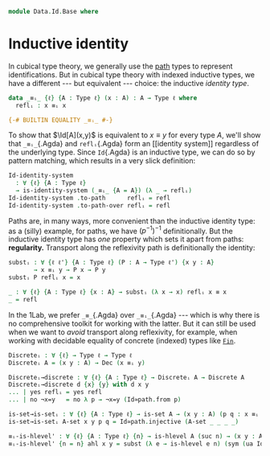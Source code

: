 <!--
```agda
{-# OPTIONS -WUnsupportedIndexedMatch #-}
open import 1Lab.Path.IdentitySystem.Interface
open import 1Lab.Path.IdentitySystem
open import 1Lab.HLevel.Retracts
open import 1Lab.Type.Sigma
open import 1Lab.Univalence
open import 1Lab.Rewrite
open import 1Lab.HLevel
open import 1Lab.Equiv
open import 1Lab.Path
open import 1Lab.Type

open import Data.Maybe.Base
open import Data.Dec.Base
open import Data.Nat.Base
```
-->

```agda
module Data.Id.Base where
```

# Inductive identity

In cubical type theory, we generally use the [path] types to represent
identifications. But in cubical type theory with indexed inductive
types, we have a different --- but equivalent --- choice: the inductive
_identity type_.

[path]: 1Lab.Path.html

```agda
data _≡ᵢ_ {ℓ} {A : Type ℓ} (x : A) : A → Type ℓ where
  reflᵢ : x ≡ᵢ x

{-# BUILTIN EQUALITY _≡ᵢ_ #-}
```

To show that $\Id[A](x,y)$ is equivalent to $x \equiv y$ for every
type $A$, we'll show that `_≡ᵢ_`{.Agda} and `reflᵢ`{.Agda} form an
[[identity system]] regardless of the underlying type. Since `Id`{.Agda}
is an inductive type, we can do so by pattern matching, which results in
a very slick definition:

```agda
Id-identity-system
  : ∀ {ℓ} {A : Type ℓ}
  → is-identity-system (_≡ᵢ_ {A = A}) (λ _ → reflᵢ)
Id-identity-system .to-path      reflᵢ = refl
Id-identity-system .to-path-over reflᵢ = refl
```

Paths are, in many ways, more convenient than the inductive identity
type: as a (silly) example, for paths, we have $(p^{-1})^{-1}$
definitionally. But the inductive identity type has _one_ property which
sets it apart from paths: **regularity.** Transport along the
reflexivity path is definitionally the identity:

```agda
substᵢ : ∀ {ℓ ℓ'} {A : Type ℓ} (P : A → Type ℓ') {x y : A}
       → x ≡ᵢ y → P x → P y
substᵢ P reflᵢ x = x

_ : ∀ {ℓ} {A : Type ℓ} {x : A} → substᵢ (λ x → x) reflᵢ x ≡ x
_ = refl
```

<!--
```agda
_ = _≡_
Id≃path : ∀ {ℓ} {A : Type ℓ} {x y : A} → (x ≡ᵢ y) ≃ (x ≡ y)
Id≃path {ℓ} {A} {x} {y} =
  identity-system-gives-path (Id-identity-system {ℓ = ℓ} {A = A}) {a = x} {b = y}

module Id≃path {ℓ} {A : Type ℓ} = Ids (Id-identity-system {A = A})
```
-->

In the 1Lab, we prefer `_≡_`{.Agda} over `_≡ᵢ_`{.Agda} --- which is why
there is no comprehensive toolkit for working with the latter. But it
can still be used when we want to _avoid_ transport along reflexivity,
for example, when working with decidable equality of concrete (indexed)
types like [`Fin`].

[`Fin`]: Data.Fin.Base.html

```agda
Discreteᵢ : ∀ {ℓ} → Type ℓ → Type ℓ
Discreteᵢ A = (x y : A) → Dec (x ≡ᵢ y)

Discreteᵢ→discrete : ∀ {ℓ} {A : Type ℓ} → Discreteᵢ A → Discrete A
Discreteᵢ→discrete d {x} {y} with d x y
... | yes reflᵢ = yes refl
... | no ¬x=y   = no λ p → ¬x=y (Id≃path.from p)

is-set→is-setᵢ : ∀ {ℓ} {A : Type ℓ} → is-set A → (x y : A) (p q : x ≡ᵢ y) → p ≡ q
is-set→is-setᵢ A-set x y p q = Id≃path.injective (A-set _ _ _ _)

≡ᵢ-is-hlevel' : ∀ {ℓ} {A : Type ℓ} {n} → is-hlevel A (suc n) → (x y : A) → is-hlevel (x ≡ᵢ y) n
≡ᵢ-is-hlevel' {n = n} ahl x y = subst (λ e → is-hlevel e n) (sym (ua Id≃path)) (Path-is-hlevel' n ahl x y)
```

<!--
```agda
discrete-id : ∀ {ℓ} {A : Type ℓ} {x y : A} → Dec (x ≡ y) → Dec (x ≡ᵢ y)
discrete-id {x = x} {y} (yes p) = yes (subst (x ≡ᵢ_) p reflᵢ)
discrete-id {x = x} {y} (no ¬p) = no λ { reflᵢ → absurd (¬p refl) }

opaque
  _≡ᵢ?_ : ∀ {ℓ} {A : Type ℓ} ⦃ _ : Discrete A ⦄ (x y : A) → Dec (x ≡ᵢ y)
  x ≡ᵢ? y = discrete-id (x ≡? y)

  ≡ᵢ?-default : ∀ {ℓ} {A : Type ℓ} {x y : A} {d : Discrete A} → (_≡ᵢ?_ ⦃ d ⦄ x y) ≡rw discrete-id d
  ≡ᵢ?-default = make-rewrite refl

  ≡ᵢ?-yes : ∀ {ℓ} {A : Type ℓ} {x : A} {d : Discrete A} → (_≡ᵢ?_ ⦃ d ⦄ x x) ≡rw yes reflᵢ
  ≡ᵢ?-yes {d = d} = make-rewrite (case d return (λ d → discrete-id d ≡ yes reflᵢ) of λ where
    (yes a) → ap yes (is-set→is-setᵢ (Discrete→is-set d) _ _ _ _)
    (no ¬a) → absurd (¬a refl))

{-# REWRITE ≡ᵢ?-default ≡ᵢ?-yes #-}

Discrete-inj'
  : ∀ {ℓ ℓ'} {A : Type ℓ} {B : Type ℓ'} (f : A → B)
  → (∀ {x y} → f x ≡ᵢ f y → x ≡ᵢ y)
  → ⦃ _ : Discrete B ⦄
  → Discrete A
Discrete-inj' f inj {x} {y} =
  Dec-map (λ p → Id≃path.to (inj p)) (λ x → Id≃path.from (ap f x)) (f x ≡ᵢ? f y)

instance
  Dec-Σ-path
    : ∀ {ℓ ℓ'} {A : Type ℓ} {B : A → Type ℓ'}
    → ⦃ _ : Discrete A ⦄
    → ⦃ _ : ∀ {x} → Discrete (B x) ⦄
    → Discrete (Σ A B)
  Dec-Σ-path {B = B} {x = a , b} {a' , b'} = case a ≡ᵢ? a' of λ where
    (yes reflᵢ) → case b ≡? b' of λ where
      (yes q) → yes (ap₂ _,_ refl q)
      (no ¬q) → no λ p → ¬q (Σ-inj-set (Discrete→is-set auto) p)
    (no ¬p) → no λ p → ¬p (Id≃path.from (ap fst p))

abstract
  Id-is-hlevel
    : ∀ {ℓ} {A : Type ℓ} (n : Nat)
    → is-hlevel A n
    → ∀ {a b : A}
    → is-hlevel (a ≡ᵢ b) n
  Id-is-hlevel n p = is-hlevel≃ n Id≃path (Path-is-hlevel n p)

  Id-is-hlevel'
    : ∀ {ℓ} {A : Type ℓ} (n : Nat)
     → is-hlevel A (suc n)
    → ∀ {a b : A}
    → is-hlevel (a ≡ᵢ b) n
  Id-is-hlevel' n p = is-hlevel≃ n Id≃path (Path-is-hlevel' n p _ _)

substᵢ-filler-set : ∀ {ℓ ℓ'} {A : Type ℓ} (P : A → Type ℓ')
                → is-set A
                → {a : A}
                → (p : a ≡ᵢ a)
                → ∀ x → x ≡ substᵢ P p x 
substᵢ-filler-set P is-set-A p x = subst (λ q → x ≡ substᵢ P q x) (is-set→is-setᵢ is-set-A _ _ reflᵢ p) refl

record Recallᵢ
  {a b} {A : Type a} {B : A → Type b}
  (f : (x : A) → B x) (x : A) (y : B x)
  : Type (a ⊔ b)
  where
    constructor ⟪_⟫ᵢ
    field
      eq : f x ≡ᵢ y

recallᵢ
  : ∀ {a b} {A : Type a} {B : A → Type b}
  → (f : (x : A) → B x) (x : A)
  → Recallᵢ f x (f x)
recallᵢ f x = ⟪ reflᵢ ⟫ᵢ


symᵢ : ∀ {a} {A : Type a} {x y : A} → x ≡ᵢ y → y ≡ᵢ x
symᵢ reflᵢ = reflᵢ

_∙ᵢ_ : ∀ {a} {A : Type a} {x y z : A} → x ≡ᵢ y → y ≡ᵢ z → x ≡ᵢ z
reflᵢ ∙ᵢ q = q


```
-->
